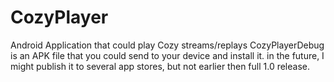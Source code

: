 # CozyPlayer
Android Application that could play Cozy streams/replays
CozyPlayerDebug is an APK file that you could send to your device and install it. in the future, I might publish it to several app stores, but not earlier then full 1.0 release.
